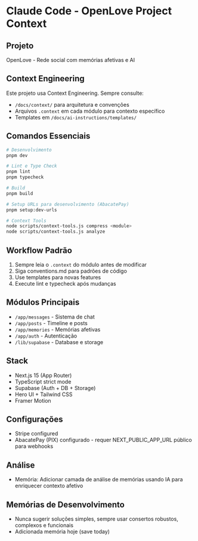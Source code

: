 # Claude Code - OpenLove Project Context

## Projeto
OpenLove - Rede social com memórias afetivas e AI

## Context Engineering
Este projeto usa Context Engineering. Sempre consulte:
- `/docs/context/` para arquitetura e convenções
- Arquivos `.context` em cada módulo para contexto específico
- Templates em `/docs/ai-instructions/templates/`

## Comandos Essenciais
```bash
# Desenvolvimento
pnpm dev

# Lint e Type Check
pnpm lint
pnpm typecheck

# Build
pnpm build

# Setup URLs para desenvolvimento (AbacatePay)
pnpm setup:dev-urls

# Context Tools
node scripts/context-tools.js compress <module>
node scripts/context-tools.js analyze
```

## Workflow Padrão
1. Sempre leia o `.context` do módulo antes de modificar
2. Siga conventions.md para padrões de código
3. Use templates para novas features
4. Execute lint e typecheck após mudanças

## Módulos Principais
- `/app/messages` - Sistema de chat
- `/app/posts` - Timeline e posts
- `/app/memories` - Memórias afetivas
- `/app/auth` - Autenticação
- `/lib/supabase` - Database e storage

## Stack
- Next.js 15 (App Router)
- TypeScript strict mode
- Supabase (Auth + DB + Storage)
- Hero UI + Tailwind CSS
- Framer Motion

## Configurações
- Stripe configured
- AbacatePay (PIX) configurado - requer NEXT_PUBLIC_APP_URL público para webhooks

## Análise
- Memória: Adicionar camada de análise de memórias usando IA para enriquecer contexto afetivo

## Memórias de Desenvolvimento
- Nunca sugerir soluções simples, sempre usar consertos robustos, complexos e funcionais
- Adicionada memória hoje (save today)
